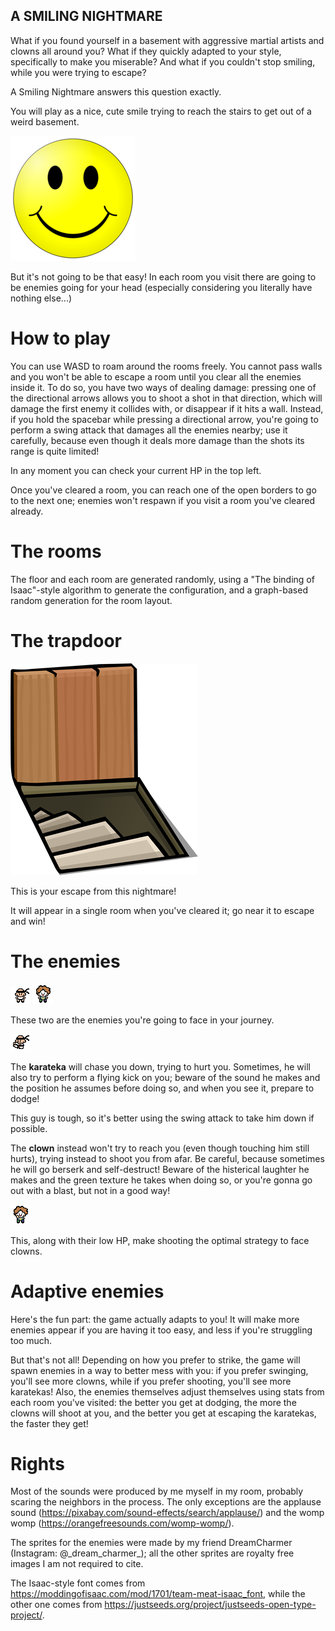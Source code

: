 ## A SMILING NIGHTMARE

What if you found yourself in a basement with aggressive martial artists and clowns all around you?
What if they quickly adapted to your style, specifically to make you miserable?
And what if you couldn't stop smiling, while you were trying to escape?

A Smiling Nightmare answers this question exactly.

You will play as a nice, cute smile trying to reach the stairs to get out of a weird basement.

![](sprites/Smile.png)

But it's not going to be that easy!
In each room you visit there are going to be enemies going for your head (especially considering you literally have nothing else...)

# How to play
You can use WASD to roam around the rooms freely.
You cannot pass walls and you won't be able to escape a room until you clear all the enemies inside it.
To do so, you have two ways of dealing damage: pressing one of the directional arrows allows you to shoot a shot in that direction, which will damage the first enemy it collides with, or disappear if it hits a wall.
Instead, if you hold the spacebar while pressing a directional arrow, you're going to perform a swing attack that damages all the enemies nearby; use it carefully, because even though it deals more damage than the shots its range is quite limited!

In any moment you can check your current HP in the top left.

Once you've cleared a room, you can reach one of the open borders to go to the next one; enemies won't respawn if you visit a room you've cleared already.

# The rooms
The floor and each room are generated randomly, using a "The binding of Isaac"-style algorithm to generate the configuration, and a graph-based random generation for the room layout.

# The trapdoor

![](sprites/Trapdoor.png)

This is your escape from this nightmare!

It will appear in a single room when you've cleared it; go near it to escape and win!

# The enemies
![](sprites/Front.png) ![](sprites/Idle_clown.png)

These two are the enemies you're going to face in your journey.

![](sprites/Mega_kick_left.png)

The **karateka** will chase you down, trying to hurt you.
Sometimes, he will also try to perform a flying kick on you; beware of the sound he makes and the position he assumes before doing so, and when you see it, prepare to dodge!

This guy is tough, so it's better using the swing attack to take him down if possible.

The **clown** instead won't try to reach you (even though touching him still hurts), trying instead to shoot you from afar.
Be careful, because sometimes he will go berserk and self-destruct!
Beware of the histerical laughter he makes and the green texture he takes when doing so, or you're gonna go out with a blast, but not in a good way!

![](sprites/Throw.png)

This, along with their low HP, make shooting the optimal strategy to face clowns.

# Adaptive enemies
Here's the fun part: the game actually adapts to you!
It will make more enemies appear if you are having it too easy, and less if you're struggling too much.

But that's not all!
Depending on how you prefer to strike, the game will spawn enemies in a way to better mess with you: if you prefer swinging, you'll see more clowns, while if you prefer shooting, you'll see more karatekas!
Also, the enemies themselves adjust themselves using stats from each room you've visited: the better you get at dodging, the more the clowns will shoot at you, and the better you get at escaping the karatekas, the faster they get!

# Rights
Most of the sounds were produced by me myself in my room, probably scaring the neighbors in the process.
The only exceptions are the applause sound (https://pixabay.com/sound-effects/search/applause/) and the womp womp (https://orangefreesounds.com/womp-womp/).

The sprites for the enemies were made by my friend DreamCharmer (Instagram: @\_dream_charmer\_); all the other sprites are royalty free images I am not required to cite.

The Isaac-style font comes from https://moddingofisaac.com/mod/1701/team-meat-isaac_font, while the other one comes from https://justseeds.org/project/justseeds-open-type-project/.
